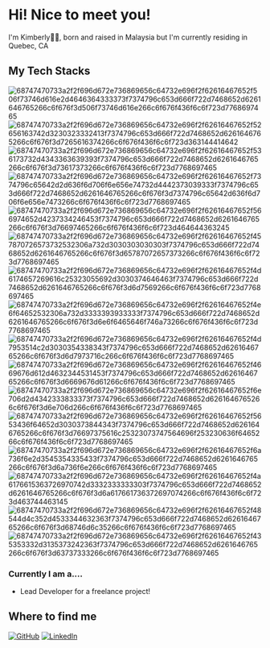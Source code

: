 # Hi! Nice to meet you!
I'm Kimberly👋🏼, born and raised in Malaysia but I'm currently residing in Quebec, CA

## My Tech Stacks
![68747470733a2f2f696d672e736869656c64732e696f2f62616467652f506f73746d616e2d4646364333373f7374796c653d666f722d7468652d6261646765266c6f676f3d506f73746d616e266c6f676f436f6c6f723d7768697465](https://github.com/Kimberlynolsin/Kimberlynolsin/assets/106711032/5546dc54-4aa3-466b-bbe6-a27f0499fd6c)
![68747470733a2f2f696d672e736869656c64732e696f2f62616467652f52656163742d3230323332413f7374796c653d666f722d7468652d6261646765266c6f676f3d7265616374266c6f676f436f6c6f723d363144414642](https://github.com/Kimberlynolsin/Kimberlynolsin/assets/106711032/ae72ddf6-28b0-48ae-8e56-14b3c0bff955)
![68747470733a2f2f696d672e736869656c64732e696f2f62616467652f536173732d4343363639393f7374796c653d666f722d7468652d6261646765266c6f676f3d73617373266c6f676f436f6c6f723d7768697465](https://github.com/Kimberlynolsin/Kimberlynolsin/assets/106711032/e0bcbfac-794d-414e-a49a-e4e68a10f268)
![68747470733a2f2f696d672e736869656c64732e696f2f62616467652f7374796c65642d2d636f6d706f6e656e74732d4442373039333f7374796c653d666f722d7468652d6261646765266c6f676f3d7374796c65642d636f6d706f6e656e7473266c6f676f436f6c6f723d7768697465](https://github.com/Kimberlynolsin/Kimberlynolsin/assets/106711032/7245f592-c1fc-4733-a432-aa2c04706367)
![68747470733a2f2f696d672e736869656c64732e696f2f62616467652f566974652d4237334246453f7374796c653d666f722d7468652d6261646765266c6f676f3d76697465266c6f676f436f6c6f723d464644363245](https://github.com/Kimberlynolsin/Kimberlynolsin/assets/106711032/aaf03be0-3206-45fb-9c26-9b2a8ce05c00)
![68747470733a2f2f696d672e736869656c64732e696f2f62616467652f457870726573732532306a732d3030303030303f7374796c653d666f722d7468652d6261646765266c6f676f3d65787072657373266c6f676f436f6c6f723d7768697465](https://github.com/Kimberlynolsin/Kimberlynolsin/assets/106711032/643f0252-d406-4f9d-a950-74802ea219af)
![68747470733a2f2f696d672e736869656c64732e696f2f62616467652f4d6174657269616c25323055692d3030374646463f7374796c653d666f722d7468652d6261646765266c6f676f3d6d7569266c6f676f436f6c6f723d7768697465](https://github.com/Kimberlynolsin/Kimberlynolsin/assets/106711032/947a6a65-da98-41c5-8585-1d4492bad0ac)
![68747470733a2f2f696d672e736869656c64732e696f2f62616467652f4e6f64652532306a732d3333393933333f7374796c653d666f722d7468652d6261646765266c6f676f3d6e6f6465646f746a73266c6f676f436f6c6f723d7768697465](https://github.com/Kimberlynolsin/Kimberlynolsin/assets/106711032/e1f4061a-7c54-4873-ae1f-b1a7c6ff08b7)
![68747470733a2f2f696d672e736869656c64732e696f2f62616467652f4d7953514c2d3030354338343f7374796c653d666f722d7468652d6261646765266c6f676f3d6d7973716c266c6f676f436f6c6f723d7768697465](https://github.com/Kimberlynolsin/Kimberlynolsin/assets/106711032/2a56197c-44ab-482f-9ffc-97c9ec374aad)
![68747470733a2f2f696d672e736869656c64732e696f2f62616467652f4669676d612d4632344531453f7374796c653d666f722d7468652d6261646765266c6f676f3d6669676d61266c6f676f436f6c6f723d7768697465](https://github.com/Kimberlynolsin/Kimberlynolsin/assets/106711032/8b952298-0015-4a73-9332-9f8ca5145bbe)
![68747470733a2f2f696d672e736869656c64732e696f2f62616467652f6e706d2d4342333833373f7374796c653d666f722d7468652d6261646765266c6f676f3d6e706d266c6f676f436f6c6f723d7768697465](https://github.com/Kimberlynolsin/Kimberlynolsin/assets/106711032/86b3f8b1-9bc7-4076-8036-7fb510c48ff7)
![68747470733a2f2f696d672e736869656c64732e696f2f62616467652f5653436f64652d3030373844343f7374796c653d666f722d7468652d6261646765266c6f676f3d76697375616c25323073747564696f253230636f6465266c6f676f436f6c6f723d7768697465](https://github.com/Kimberlynolsin/Kimberlynolsin/assets/106711032/88800292-d6de-4235-ba2e-c027f805e153)
![68747470733a2f2f696d672e736869656c64732e696f2f62616467652f6a736f6e2d3545354335433f7374796c653d666f722d7468652d6261646765266c6f676f3d6a736f6e266c6f676f436f6c6f723d7768697465](https://github.com/Kimberlynolsin/Kimberlynolsin/assets/106711032/41ebcd33-97cf-4781-b225-42d5bf9db761)
![68747470733a2f2f696d672e736869656c64732e696f2f62616467652f4a6176615363726970742d3332333333303f7374796c653d666f722d7468652d6261646765266c6f676f3d6a617661736372697074266c6f676f436f6c6f723d463744463145](https://github.com/Kimberlynolsin/Kimberlynolsin/assets/106711032/61693604-7d42-453e-864a-a63096937da7)
![68747470733a2f2f696d672e736869656c64732e696f2f62616467652f48544d4c352d4533344632363f7374796c653d666f722d7468652d6261646765266c6f676f3d68746d6c35266c6f676f436f6c6f723d7768697465](https://github.com/Kimberlynolsin/Kimberlynolsin/assets/106711032/cba3cbad-d0de-4cfb-8972-a0ed1636e042)
![68747470733a2f2f696d672e736869656c64732e696f2f62616467652f435353332d3135373242363f7374796c653d666f722d7468652d6261646765266c6f676f3d63737333266c6f676f436f6c6f723d7768697465](https://github.com/Kimberlynolsin/Kimberlynolsin/assets/106711032/57134d06-dcf1-45c1-9ffb-61ea76aeeab7)

### Currently I am a....
- Lead Developer for a freelance project!

## Where to find me
[![GitHub](https://img.shields.io/badge/GitHub-Visit-<COLOR>?logo=github)](https://github.com/Kimberlynolsin)
[![LinkedIn](https://img.shields.io/badge/LinkedIn-Connect-<COLOR>?logo=linkedin)](https://www.linkedin.com/in/kimberly-nolsin/)





